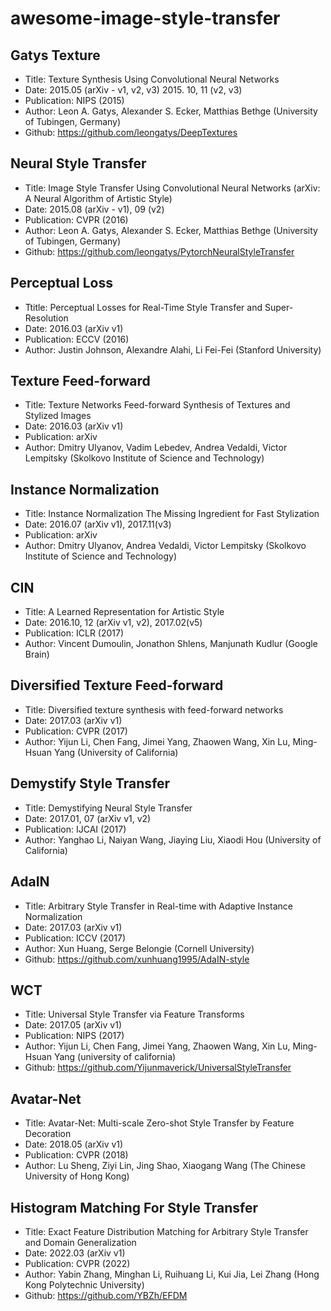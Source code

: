 awesome-image-style-transfer
==

## Gatys Texture
- Title: Texture Synthesis Using Convolutional Neural Networks
- Date: 2015.05 (arXiv - v1, v2, v3) 2015. 10, 11 (v2, v3)
- Publication: NIPS (2015)
- Author: Leon A. Gatys, Alexander S. Ecker, Matthias Bethge (University of Tubingen, Germany)
- Github: https://github.com/leongatys/DeepTextures

## Neural Style Transfer
- Title: Image Style Transfer Using Convolutional Neural Networks (arXiv: A Neural Algorithm of Artistic Style)
- Date: 2015.08 (arXiv - v1), 09 (v2)
- Publication: CVPR (2016)
- Author: Leon A. Gatys, Alexander S. Ecker, Matthias Bethge (University of Tubingen, Germany)
- Github: https://github.com/leongatys/PytorchNeuralStyleTransfer

## Perceptual Loss
- Ttitle: Perceptual Losses for Real-Time Style Transfer and Super-Resolution
- Date: 2016.03 (arXiv v1)
- Publication: ECCV (2016)
- Author: Justin Johnson, Alexandre Alahi, Li Fei-Fei (Stanford University)

## Texture Feed-forward
- Title: Texture Networks Feed-forward Synthesis of Textures and Stylized Images
- Date: 2016.03 (arXiv v1)
- Publication: arXiv
- Author: Dmitry Ulyanov, Vadim Lebedev, Andrea Vedaldi, Victor Lempitsky (Skolkovo Institute of Science and Technology)

## Instance Normalization
- Title: Instance Normalization The Missing Ingredient for Fast Stylization
- Date: 2016.07 (arXiv v1), 2017.11(v3)
- Publication: arXiv
- Author: Dmitry Ulyanov, Andrea Vedaldi, Victor Lempitsky (Skolkovo Institute of Science and Technology)

## CIN
- Title: A Learned Representation for Artistic Style
- Date: 2016.10, 12 (arXiv v1, v2), 2017.02(v5)
- Publication: ICLR (2017)
- Author: Vincent Dumoulin, Jonathon Shlens, Manjunath Kudlur (Google Brain)

## Diversified Texture Feed-forward
- Title: Diversified texture synthesis with feed-forward networks
- Date: 2017.03 (arXiv v1)
- Publication: CVPR (2017)
- Author: Yijun Li, Chen Fang, Jimei Yang, Zhaowen Wang, Xin Lu, Ming-Hsuan Yang (University of California)

## Demystify Style Transfer
- Title: Demystifying Neural Style Transfer
- Date: 2017.01, 07 (arXiv v1, v2)
- Publication: IJCAI (2017)
- Author: Yanghao Li, Naiyan Wang, Jiaying Liu, Xiaodi Hou (University of California)

## AdaIN
- Title: Arbitrary Style Transfer in Real-time with Adaptive Instance Normalization
- Date: 2017.03 (arXiv v1)
- Publication: ICCV (2017)
- Author: Xun Huang, Serge Belongie (Cornell University)
- Github: https://github.com/xunhuang1995/AdaIN-style

## WCT
- Title: Universal Style Transfer via Feature Transforms
- Date: 2017.05 (arXiv v1)
- Publication: NIPS (2017)
- Author: Yijun Li, Chen Fang, Jimei Yang, Zhaowen Wang, Xin Lu, Ming-Hsuan Yang (university of california)
- Github: https://github.com/Yijunmaverick/UniversalStyleTransfer

## Avatar-Net
- Title: Avatar-Net: Multi-scale Zero-shot Style Transfer by Feature Decoration
- Date: 2018.05 (arXiv v1)
- Publication: CVPR (2018)
- Author: Lu Sheng, Ziyi Lin, Jing Shao, Xiaogang Wang (The Chinese University of Hong Kong)

## Histogram Matching For Style Transfer
- Title: Exact Feature Distribution Matching for Arbitrary Style Transfer and Domain Generalization
- Date: 2022.03 (arXiv v1)
- Publication: CVPR (2022)
- Author: Yabin Zhang, Minghan Li, Ruihuang Li, Kui Jia, Lei Zhang (Hong Kong Polytechnic University)
- Github: https://github.com/YBZh/EFDM
